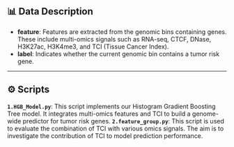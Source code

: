 ## 📊 Data Description

* **feature**: Features are extracted from the genomic bins containing genes. These include multi-omics signals such as RNA-seq, CTCF, DNase, H3K27ac, H3K4me3, and TCI (Tissue Cancer Index).
* **label**: Indicates whether the current genomic bin contains a tumor risk gene.

---

## ⚙️ Scripts

  **`1.HGB_Model.py`**: This script implements our Histogram Gradient Boosting Tree model. It integrates multi-omics features and TCI to build a genome-wide predictor for tumor risk genes.
  **`2.feature_group.py`**: This script is used to evaluate the combination of TCI with various omics signals. The aim is to investigate the contribution of TCI to model prediction performance.
